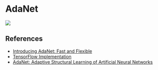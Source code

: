 

# AdaNet

![](https://2.bp.blogspot.com/-MXSy_I9M6nI/W9cx1LsFKRI/AAAAAAAADdc/HSFi3QnzgNwv5ovScFkLKUT9vyhAqVu2QCLcBGAs/s1600/image1.gif)

## References

  * [Introducing AdaNet: Fast and Flexible](https://ai.googleblog.com/2018/10/introducing-adanet-fast-and-flexible.html)
  * [TensorFlow Implementation](https://github.com/tensorflow/adanet)
  * [AdaNet: Adaptive Structural Learning of Artificial Neural Networks](https://arxiv.org/abs/1607.01097)
